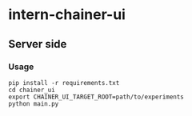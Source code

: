 # intern-chainer-ui

## Server side
### Usage
```
pip install -r requirements.txt
cd chainer_ui
export CHAINER_UI_TARGET_ROOT=path/to/experiments
python main.py
```